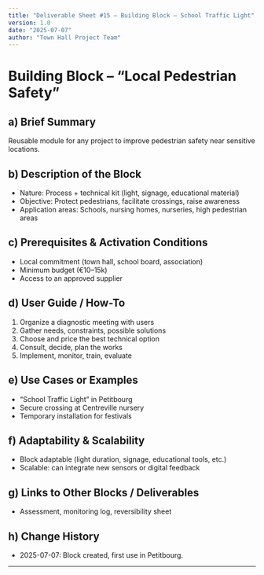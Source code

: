 ```yaml
---
title: "Deliverable Sheet #15 – Building Block – School Traffic Light"
version: 1.0
date: "2025-07-07"
author: "Town Hall Project Team"
---
```


# Building Block – “Local Pedestrian Safety”

## a) Brief Summary

Reusable module for any project to improve pedestrian safety near sensitive locations.

## b) Description of the Block

- Nature: Process + technical kit (light, signage, educational material)
- Objective: Protect pedestrians, facilitate crossings, raise awareness
- Application areas: Schools, nursing homes, nurseries, high pedestrian areas

## c) Prerequisites & Activation Conditions

- Local commitment (town hall, school board, association)
- Minimum budget (€10–15k)
- Access to an approved supplier

## d) User Guide / How-To

1. Organize a diagnostic meeting with users
2. Gather needs, constraints, possible solutions
3. Choose and price the best technical option
4. Consult, decide, plan the works
5. Implement, monitor, train, evaluate

## e) Use Cases or Examples

- “School Traffic Light” in Petitbourg
- Secure crossing at Centreville nursery
- Temporary installation for festivals

## f) Adaptability & Scalability

- Block adaptable (light duration, signage, educational tools, etc.)
- Scalable: can integrate new sensors or digital feedback

## g) Links to Other Blocks / Deliverables

- Assessment, monitoring log, reversibility sheet

## h) Change History

- 2025-07-07: Block created, first use in Petitbourg.

---
